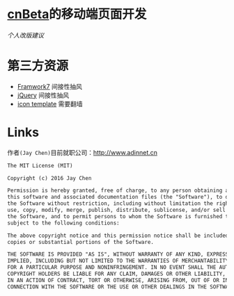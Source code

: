 # [cnBeta](http://www.cnbeta.com)的移动端页面开发
###### _个人改版建议_

# 第三方资源
* [Framwork7](http://www.idangero.us/framework7/) 间接性抽风
* [jQuery](http://jquery.com) 间接性抽风
* [icon template](http://appicontemplate.com) 需要翻墙 

# Links
作者` (Jay Chen) `目前就职公司：http://www.adinnet.cn 

```html
The MIT License (MIT)

Copyright (c) 2016 Jay Chen

Permission is hereby granted, free of charge, to any person obtaining a copy of
this software and associated documentation files (the "Software"), to deal in
the Software without restriction, including without limitation the rights to
use, copy, modify, merge, publish, distribute, sublicense, and/or sell copies of
the Software, and to permit persons to whom the Software is furnished to do so,
subject to the following conditions:

The above copyright notice and this permission notice shall be included in all
copies or substantial portions of the Software.

THE SOFTWARE IS PROVIDED "AS IS", WITHOUT WARRANTY OF ANY KIND, EXPRESS OR
IMPLIED, INCLUDING BUT NOT LIMITED TO THE WARRANTIES OF MERCHANTABILITY, FITNESS
FOR A PARTICULAR PURPOSE AND NONINFRINGEMENT. IN NO EVENT SHALL THE AUTHORS OR
COPYRIGHT HOLDERS BE LIABLE FOR ANY CLAIM, DAMAGES OR OTHER LIABILITY, WHETHER
IN AN ACTION OF CONTRACT, TORT OR OTHERWISE, ARISING FROM, OUT OF OR IN
CONNECTION WITH THE SOFTWARE OR THE USE OR OTHER DEALINGS IN THE SOFTWARE.
```